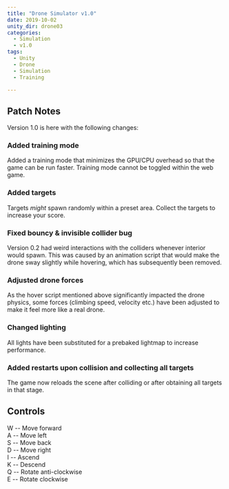 ```yaml
---
title: "Drone Simulator v1.0"
date: 2019-10-02
unity_dir: drone03
categories:
  - Simulation
  - v1.0
tags:
  - Unity
  - Drone 
  - Simulation
  - Training

---
```

## Patch Notes
Version 1.0 is here with the following changes:

### Added training mode
Added a training mode that minimizes the GPU/CPU overhead so that the game can be run faster. Training mode cannot be toggled within the web game.

### Added targets
Targets *might* spawn randomly within a preset area. Collect the targets to increase your score.

### Fixed bouncy & invisible collider bug
Version 0.2 had weird interactions with the colliders whenever interior would spawn. This was caused by an animation script that would make the drone sway slightly while hovering, which has subsequently been removed.

### Adjusted drone forces 
As the hover script mentioned above significantly impacted the drone physics, some forces (climbing speed, velocity etc.) have been adjusted to make it feel more like a real drone.

### Changed lighting
All lights have been substituted for a prebaked lightmap to increase performance.

### Added restarts upon collision and collecting all targets
The game now reloads the scene after colliding or after obtaining all targets in that stage.

## Controls
W -- Move forward  
A -- Move left  
S -- Move back  
D -- Move right  
I -- Ascend  
K -- Descend  
Q -- Rotate anti-clockwise  
E -- Rotate clockwise  
